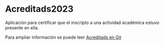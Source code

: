 # Acreditads2023
Aplicación para certificar que el inscripto a una actividad académica estuvo presente en ella.

Para ampliar información se puede leer [Acreditads en Git](https://drive.google.com/file/d/1mlvpvHFzSSJ0gIkzhCYzXXFAnaKJ4nBj/view?usp=sharing)
